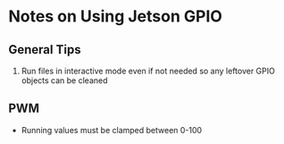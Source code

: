 # Notes on Using Jetson GPIO

## General Tips
 1. Run files in interactive mode even if not needed so any leftover GPIO objects can be cleaned


## PWM

 - Running values must be clamped between 0-100
  